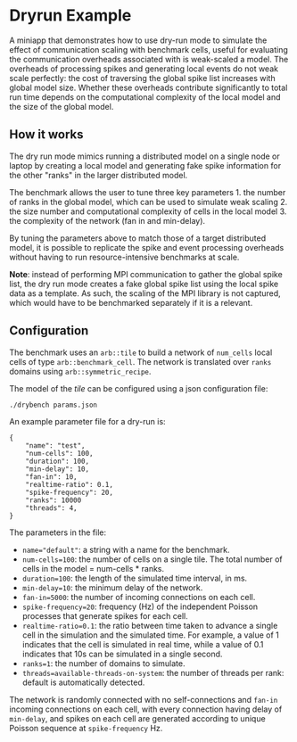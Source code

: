 # Dryrun Example

A miniapp that demonstrates how to use dry-run mode to simulate the effect of communication scaling
with benchmark cells, useful for evaluating the communication overheads associated with
is weak-scaled a model.
The overheads of processing spikes and generating local events do not weak scale perfectly: the cost
of traversing the global spike list increases with global model size.
Whether these overheads contribute significantly to total run time depends on the computational complexity
of the local model and the size of the global model.

## How it works

The dry run mode mimics running a distributed model on a single node or laptop by creating a local model
and generating fake spike information for the other "ranks" in the larger distributed model.

The benchmark allows the user to tune three key parameters
    1. the number of ranks in the global model, which can be used to simulate weak scaling
    2. the size number and computational complexity of cells in the local model
    3. the complexity of the network (fan in and min-delay).

By tuning the parameters above to match those of a target distributed model, it is possible to replicate
the spike and event processing overheads without having to run resource-intensive benchmarks at scale.

**Note**: instead of performing MPI communication to gather the global spike list, the dry run mode
creates a fake global spike list using the local spike data as a template. As such, the scaling of the MPI library
is not captured, which would have to be benchmarked separately if it is a relevant.

## Configuration

The benchmark uses an `arb::tile` to build a network of `num_cells` local cells of type
`arb::benchmark_cell`. The network is translated over `ranks` domains using `arb::symmetric_recipe`.

The model of the *tile* can be configured using a json configuration file:

```
./drybench params.json
```

An example parameter file for a dry-run is:
```
{
    "name": "test",
    "num-cells": 100,
    "duration": 100,
    "min-delay": 10,
    "fan-in": 10,
    "realtime-ratio": 0.1,
    "spike-frequency": 20,
    "ranks": 10000
    "threads": 4,
}
```

The parameters in the file:
  * `name="default"`: a string with a name for the benchmark.
  * `num-cells=100`: the number of cells on a single tile.
    The total number of cells in the model = num-cells * ranks.
  * `duration=100`: the length of the simulated time interval, in ms.
  * `min-delay=10`: the minimum delay of the network.
  * `fan-in=5000`: the number of incoming connections on each cell.
  * `spike-frequency=20`: frequency (Hz) of the independent Poisson processes that
    generate spikes for each cell.
  * `realtime-ratio=0.1`: the ratio between time taken to advance a single cell in
    the simulation and the simulated time. For example, a value of 1 indicates
    that the cell is simulated in real time, while a value of 0.1 indicates
    that 10s can be simulated in a single second.
  * `ranks=1`: the number of domains to simulate.
  * `threads=available-threads-on-system`: the number of threads per rank: default is automatically detected.

The network is randomly connected with no self-connections and `fan-in`
incoming connections on each cell, with every connection having delay of `min-delay`,
and spikes on each cell are generated according to unique Poisson sequence at `spike-frequency` Hz.
